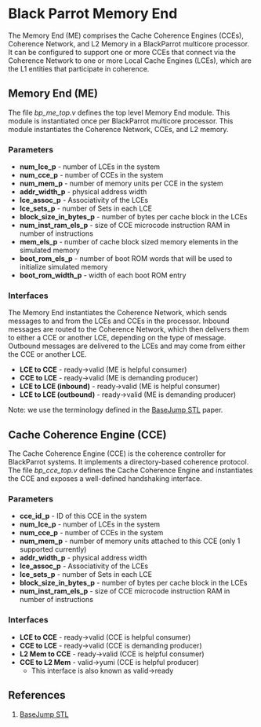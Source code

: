 # Black Parrot Memory End

The Memory End (ME) comprises the Cache Coherence Engines (CCEs), Coherence Network, and L2 Memory
in a BlackParrot multicore processor. It can be configured to support one or more CCEs that connect
via the Coherence Network to one or more Local Cache Engines (LCEs), which are the L1 entities
that participate in coherence.

## Memory End (ME)

The file *bp\_me\_top.v* defines the top level Memory End module. This module is instantiated once
per BlackParrot multicore processor. This module instantiates the Coherence Network, CCEs, and
L2 memory.

### Parameters

* __num\_lce\_p__ \- number of LCEs in the system
* __num\_cce\_p__ \- number of CCEs in the system
* __num\_mem\_p__ \- number of memory units per CCE in the system
* __addr\_width\_p__ \- physical address width
* __lce\_assoc\_p__ \- Associativity of the LCEs
* __lce\_sets\_p__ \- number of Sets in each LCE
* __block\_size\_in\_bytes\_p__ \- number of bytes per cache block in the LCEs
* __num\_inst\_ram\_els\_p__ \- size of CCE microcode instruction RAM in number of instructions
* __mem\_els\_p__ \- number of cache block sized memory elements in the simulated memory
* __boot\_rom\_els\_p__ \- number of boot ROM words that will be used to initialize simulated memory
* __boot\_rom\_width\_p__ \- width of each boot ROM entry

### Interfaces

The Memory End instantiates the Coherence Network, which sends messages to and from the LCEs and
CCEs in the processor. Inbound messages are routed to the Coherence Network, which then delivers
them to either a CCE or another LCE, depending on the type of message. Outbound messages are
delivered to the LCEs and may come from either the CCE or another LCE.

* __LCE to CCE__ \- ready->valid (ME is helpful consumer)
* __CCE to LCE__ \- ready->valid (ME is demanding producer)
* __LCE to LCE (inbound)__ \- ready->valid (ME is helpful consumer)
* __LCE to LCE (outbound)__ \- ready->valid (ME is demanding producer)

Note: we use the terminology defined in the [BaseJump STL][1] paper.

## Cache Coherence Engine (CCE)

The Cache Coherence Engine (CCE) is the coherence controller for BlackParrot systems. It
implements a directory-based coherence protocol. The file *bp\_cce\_top.v* defines the Cache
Coherence Engine and instantiates the CCE and exposes a well-defined handshaking interface.

### Parameters

* __cce\_id\_p__ \- ID of this CCE in the system
* __num\_lce\_p__ \- number of LCEs in the system
* __num\_cce\_p__ \- number of CCEs in the system
* __num\_mem\_p__ \- number of memory units attached to this CCE (only 1 supported currently)
* __addr\_width\_p__ \- physical address width
* __lce\_assoc\_p__ \- Associativity of the LCEs
* __lce\_sets\_p__ \- number of Sets in each LCE
* __block\_size\_in\_bytes\_p__ \- number of bytes per cache block in the LCEs
* __num\_inst\_ram\_els\_p__ \- size of CCE microcode instruction RAM in number of instructions

### Interfaces

* __LCE to CCE__ \- ready->valid (CCE is helpful consumer)
* __CCE to LCE__ \- ready->valid (CCE is demanding producer)
* __L2 Mem to CCE__ \- ready->valid (CCE is helpful consumer)
* __CCE to L2 Mem__ \- valid->yumi (CCE is helpful producer)
  * This interface is also known as valid->ready

## References

1. [BaseJump STL](http://cseweb.ucsd.edu/~mbtaylor/papers/Taylor_DAC_BaseJump_STL_2018.pdf)


[1]: http://cseweb.ucsd.edu/~mbtaylor/papers/Taylor_DAC_BaseJump_STL_2018.pdf
